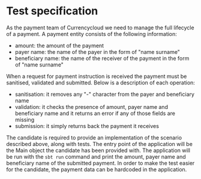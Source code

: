 # Test specification
As the payment team of Currencycloud we need to manage the full lifecycle of a payment.
A payment entity consists of the following information:
- amount: the amount of the payment
- payer name: the name of the payer in the form of "name surname"
- beneficiary name: the name of the receiver of the payment in the form of "name surname"

When a request for payment instruction is received the payment must be sanitised, validated
and submitted.
Below is a description of each operation:
- sanitisation: it removes any "-" character from the payer and beneficiary name
- validation: it checks the presence of amount, payer name and beneficiary name and it returns an error if any of those fields are missing
- submission: it simply returns back the payment it receives

The candidate is required to provide an implementation of the scenario described above, along with tests.
The entry point of the application will be the Main object the candidate has been provided with.
The application will be run with the `sbt run` command and print the amount, payer name and beneficiary name of the submitted payment.
In order to make the test easier for the candidate, the payment data can be hardcoded in the application.

